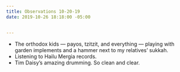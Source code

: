 ```yaml
---
title: Observations 10-20-19
date: 2019-10-26 18:18:00 -05:00


---
```


- The orthodox kids — payos, tzitzit, and everything — playing with garden implements and a hammer next to my relatives’ sukkah.
- Listening to Hailu Mergia records.
- Tim Daisy’s amazing drumming. So clean and clear.